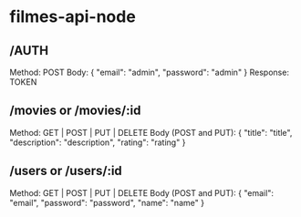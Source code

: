 # filmes-api-node

## /AUTH

Method: POST
Body:
{
    "email": "admin",
    "password": "admin"
}
Response: TOKEN

## /movies or /movies/:id

Method: GET | POST | PUT | DELETE
Body (POST and PUT):
{
    "title": "title",
    "description": "description",
    "rating": "rating"
}

## /users or /users/:id

Method: GET | POST | PUT | DELETE
Body (POST and PUT):
{
    "email": "email",
    "password": "password",
    "name": "name"
}


